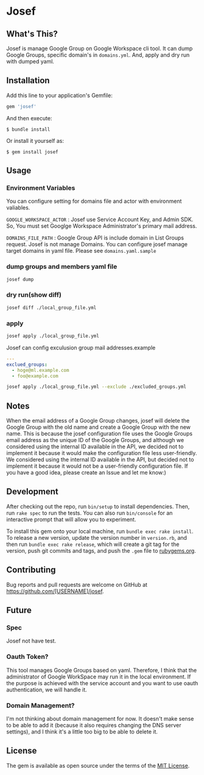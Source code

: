 # Josef

## What's This?

Josef is manage Google Group on Google Workspace cli tool. It can dump Google Groups, specific domain's in `domains.yml`. And, apply and dry run with dumped yaml.

## Installation

Add this line to your application's Gemfile:

```ruby
gem 'josef'
```

And then execute:

    $ bundle install

Or install it yourself as:

    $ gem install josef

## Usage

### Environment Variables

You can configure setting for domains file and actor with environment valiables.

`GOOGLE_WORKSPACE_ACTOR` : Josef use Service Account Key, and Admin SDK. So, You must set Googlge Workspace Administrator's primary mail address.

`DOMAINS_FILE_PATH` : Google Group API is include domain in List Groups request. Josef is not manage Domains. You can configure josef manage target domains in yaml file. Please see `domains.yaml.sample`

### dump groups and members yaml file

```sh
josef dump
```

### dry run(show diff)

```sh
josef diff ./local_group_file.yml
```

### apply

```sh
josef apply ./local_group_file.yml
```

Josef can config exculusion group mail addresses.example

```yaml
---
exclued_groups:
  - hoge@ml.example.com
  - foo@example.com
```

```sh
josef apply ./local_group_file.yml --exclude ./excluded_groups.yml
```

## Notes

When the email address of a Google Group changes, josef will delete the Google Group with the old name and create a Google Group with the new name.
This is because the josef configuration file uses the Google Groups email address as the unique ID of the Google Groups, and although we considered using the internal ID available in the API, we decided not to implement it because it would make the configuration file less user-friendly. We considered using the internal ID available in the API, but decided not to implement it because it would not be a user-friendly configuration file. If you have a good idea, please create an Issue and let me know:)

## Development

After checking out the repo, run `bin/setup` to install dependencies. Then, run `rake spec` to run the tests. You can also run `bin/console` for an interactive prompt that will allow you to experiment.

To install this gem onto your local machine, run `bundle exec rake install`. To release a new version, update the version number in `version.rb`, and then run `bundle exec rake release`, which will create a git tag for the version, push git commits and tags, and push the `.gem` file to [rubygems.org](https://rubygems.org).

## Contributing

Bug reports and pull requests are welcome on GitHub at https://github.com/[USERNAME]/josef.

## Future

### Spec

Josef not have test.

### Oauth Token?

This tool manages Google Groups based on yaml. Therefore, I think that the administrator of Google WorkSpace may run it in the local environment. If the purpose is achieved with the service account and you want to use oauth authentication, we will handle it.

### Domain Management?

I'm not thinking about domain management for now. It doesn't make sense to be able to add it (because it also requires changing the DNS server settings), and I think it's a little too big to be able to delete it.

## License

The gem is available as open source under the terms of the [MIT License](https://opensource.org/licenses/MIT).
